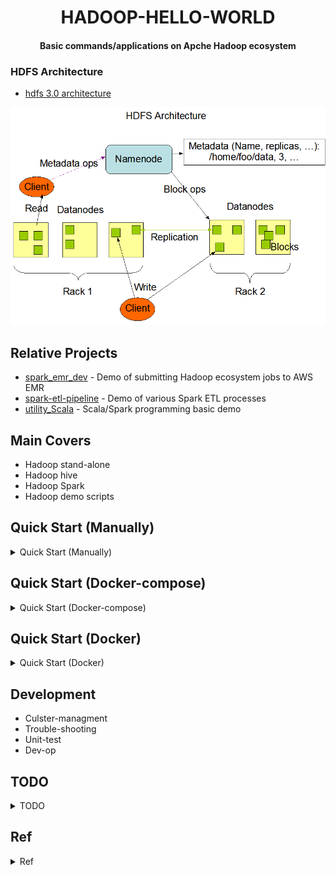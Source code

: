 <h1 align="center">HADOOP-HELLO-WORLD</h1>
<h4 align="center">Basic commands/applications on Apche Hadoop ecosystem </h4>

### HDFS Architecture

- [hdfs 3.0 architecture](https://hadoop.apache.org/docs/current/hadoop-project-dist/hadoop-hdfs/HdfsDesign.html#:~:text=HDFS%20has%20a%20master%2Fslave,access%20to%20files%20by%20clients.)
<p align="center"><img src ="https://github.com/yennanliu/HadoopHelloWorld/blob/master/doc/pic/hdfsarchitecture.png"></p>

## Relative Projects

* [spark_emr_dev](https://github.com/yennanliu/spark_emr_dev) - Demo of submitting Hadoop ecosystem jobs to AWS EMR
* [spark-etl-pipeline](https://github.com/yennanliu/spark-etl-pipeline) - Demo of various Spark ETL processes
* [utility_Scala](https://github.com/yennanliu/utility_Scala) - Scala/Spark programming basic demo 

## Main Covers 
 
- Hadoop stand-alone 
- Hadoop hive
- Hadoop Spark  
- Hadoop demo scripts 

## Quick Start (Manually)

<details>
<summary>Quick Start (Manually)</summary>

```bash
# run mrjob demo 
$ python hadoophelloworld/my_word_count.py README.md 

# run RatingsBreakdown
$ python hadoophelloworld/RatingsBreakdown.py data/ml-100k/u.data

# run run spark-cassandra (dev)
# 2.11 : scala 2.11 | 2.0.0. : spark 2.0.0
# please change this param with your case accordingly 
$ spark-submit \
  --packages datastax:spark-cassendra-connector:2.0.0-M2-s_2.11 \
  hadoophelloworld/cassendraSpark.py 

# run spark-mongo (dev)
# 2.11 : scala 2.11 | 2.0.0. : spark 2.0.0
# please change this param with your case accordingly 
$ spark-submit \
  --packages org.mongodb.spark:mongo-spark-connector_2.11:2.0.0 \
  hadoophelloworld/MongoSpark.py 

```

```bash
# Hadoop on ec2
# 1) follow step by step 
# hadoop-ec2/install_hadoop.sh
# 2) run the demo map-reduce scipt
hadoop jar /home/ubuntu/hadoop-2.7.3/share/hadoop/mapreduce/hadoop-mapreduce-examples-2.7.3.jar pi 100 10000

# 3) check the UI
# namenode 
<ec2_pulic_ip>:8088
# datanode 
<ec2_pulic_ip>:8042/node

```
</details>

## Quick Start (Docker-compose)

<details>
<summary> Quick Start (Docker-compose)</summary>


```bash
docker-compose -f docker-compose-hadoop-namenode-datanode-spark.yml up --build

```
</details>


## Quick Start (Docker)

<details>
<summary>Quick Start (Docker)</summary>


```bash
# hadoop-stand-alone
$ docker pull yennanliu/hadoop-stand-alone:v1
# docker images
$ docker run -it <IMAGE_ID>

```

```bash
# hadoop-pig
$ bash hadoop-pig/quick_start.sh

```
</details>

## Development

- Culster-managment 
- Trouble-shooting
- Unit-test
- Dev-op

## TODO 

<details>
<summary>TODO</summary>

- Build hadoop from `AWS EC2` from scratch 
- Build hadoop from `local` from scratch 

</details>

## Ref 

<details>
<summary>Ref</summary>

- [Hadoop course material Udemy](https://sundog-education.com/hadoop-materials/) - Udemy Hadoop course resources
- [Mrjob](https://mrjob.readthedocs.io/en/latest/) - write MapReduce jobs via python and running on several platforms
- [Ambari](https://docs.cloudera.com/HDPDocuments/Ambari-2.7.5.0/bk_ambari-installation/content/ch_Deploy_and_Configure_a_HDP_Cluster.html) - Apache Ambari Installation : Installing, Configuring, and Deploying a Cluster

- Install Hadoop from scratch (AWS)
	- https://medium.com/nibbleai/install-a-hadoop-cluster-on-aws-ec2-8c40dac490e
	- https://dzone.com/articles/how-set-multi-node-hadoop
	- https://dzone.com/articles/how-set-multi-node-hadoop-0
	- https://www.edureka.co/blog/install-apache-hadoop-cluster/
	- https://blog.gaelfoppolo.com/lets-try-hadoop-on-aws-13a23e641490
	- https://blog.insightdatascience.com/spinning-up-a-free-hadoop-cluster-step-by-step-c406d56bae42

</details>
